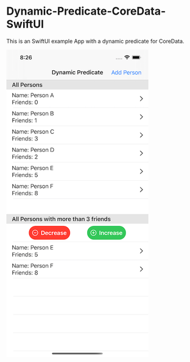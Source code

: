 # Dynamic-Predicate-CoreData-SwiftUI
This is an SwiftUI example App with a dynamic predicate for CoreData.

![Screenshot](/screenshot_small.png)
